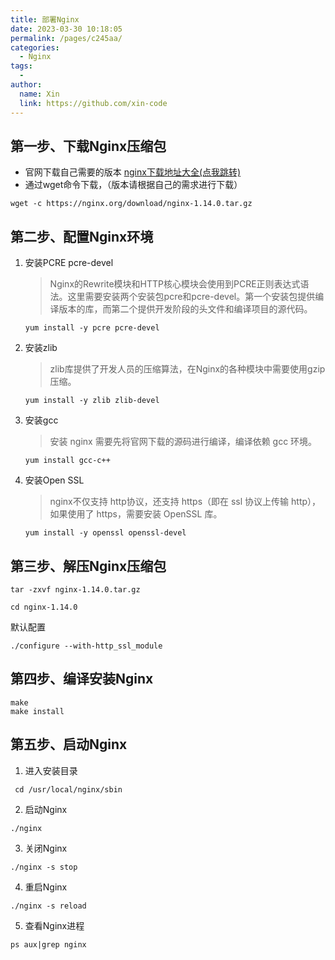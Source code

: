 ```yaml
---
title: 部署Nginx
date: 2023-03-30 10:18:05
permalink: /pages/c245aa/
categories:
  - Nginx
tags:
  - 
author: 
  name: Xin
  link: https://github.com/xin-code
---
```




## 第一步、下载Nginx压缩包

- 官网下载自己需要的版本 [nginx下载地址大全(点我跳转)](http://nginx.org/download/)
- 通过wget命令下载，（版本请根据自己的需求进行下载）

```shell
wget -c https://nginx.org/download/nginx-1.14.0.tar.gz
```





## 第二步、配置Nginx环境

1. 安装PCRE pcre-devel

   > Nginx的Rewrite模块和HTTP核心模块会使用到PCRE正则表达式语法。这里需要安装两个安装包pcre和pcre-devel。第一个安装包提供编译版本的库，而第二个提供开发阶段的头文件和编译项目的源代码。

   ```shell
   yum install -y pcre pcre-devel
   ```

2. 安装zlib

   > zlib库提供了开发人员的压缩算法，在Nginx的各种模块中需要使用gzip压缩。

   ```shell
   yum install -y zlib zlib-devel
   ```

3. 安装gcc

   > 安装 nginx 需要先将官网下载的源码进行编译，编译依赖 gcc 环境。

   ```shell
   yum install gcc-c++
   ```

4. 安装Open SSL

   > nginx不仅支持 http协议，还支持 https（即在 ssl 协议上传输 http），如果使用了 https，需要安装 OpenSSL 库。

   ```shell
   yum install -y openssl openssl-devel
   ```

   

## 第三步、解压Nginx压缩包

   ```shell
tar -zxvf nginx-1.14.0.tar.gz

cd nginx-1.14.0
   ```



默认配置

```shell
./configure --with-http_ssl_module
```



  

## 第四步、编译安装Nginx

```shell
make
make install
```





## 第五步、启动Nginx

1. 进入安装目录

```shell
 cd /usr/local/nginx/sbin
```

2. 启动Nginx

```shell
./nginx
```

3. 关闭Nginx

```shell
./nginx -s stop
```

4. 重启Nginx

```shell
./nginx -s reload
```

5. 查看Nginx进程

```shell
ps aux|grep nginx
```



